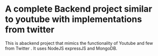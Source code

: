 # A complete Backend project similar to youtube with implementations from twitter


This is  abackend project that mimics the functionality of Youtube and few from Twitter . It uses NodeJS expressJS and MongoDB.